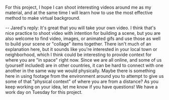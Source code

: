 For this project, I hope I can shoot interesting videos around me as my material, and at the same time I will learn how to use the most effective method to make virtual background.

--
Jared's reply:
It's great that you will take your own video. I think that's nice practice to shoot video with intention for building a scene, but you are also welcome to find video, images, or animated gifs and use those as well to build your scene or "collage" items together. There isn't much of an explanation here, but it sounds like you're interested in your local town or neighborhood, which I think could be interesting to provide context for where you are "in space" right now. Since we are all online, and some of us (yourself included) are in other countries, it can be hard to connect with one another in the same way we would physically. Maybe there is something here in using footage from the environment around you to attempt to give us some of that "physical context" of where you are from a distance? As you keep working on your idea, let me know if you have questions! We have a work day on Tuesday for this project. 
